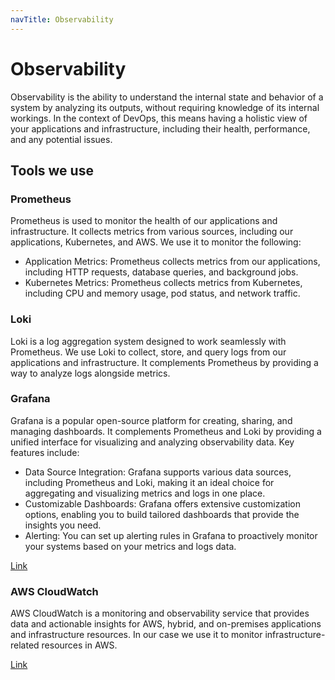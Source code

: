 ```yaml
---
navTitle: Observability
---
```


# Observability

Observability is the ability to understand the internal state and behavior of a system by analyzing its outputs, without requiring knowledge of its internal workings. In the context of DevOps, this means having a holistic view of your applications and infrastructure, including their health, performance, and any potential issues.

## Tools we use

### Prometheus

Prometheus is used to monitor the health of our applications and infrastructure. It collects metrics from various sources, including our applications, Kubernetes, and AWS. We use it to monitor the following:

* Application Metrics: Prometheus collects metrics from our applications, including HTTP requests, database queries, and background jobs.
* Kubernetes Metrics: Prometheus collects metrics from Kubernetes, including CPU and memory usage, pod status, and network traffic.

### Loki

Loki is a log aggregation system designed to work seamlessly with Prometheus. We use Loki to collect, store, and query logs from our applications and infrastructure. It complements Prometheus by providing a way to analyze logs alongside metrics.

### Grafana

Grafana is a popular open-source platform for creating, sharing, and managing dashboards. It complements Prometheus and Loki by providing a unified interface for visualizing and analyzing observability data. Key features include:

* Data Source Integration: Grafana supports various data sources, including Prometheus and Loki, making it an ideal choice for aggregating and visualizing metrics and logs in one place.
* Customizable Dashboards: Grafana offers extensive customization options, enabling you to build tailored dashboards that provide the insights you need.
* Alerting: You can set up alerting rules in Grafana to proactively monitor your systems based on your metrics and logs data.

[Link](https://grafana.flowforge.com)

### AWS CloudWatch

AWS CloudWatch is a monitoring and observability service that provides data and actionable insights for AWS, hybrid, and on-premises applications and infrastructure resources. In our case we use it to monitor infrastructure-related resources in AWS.

[Link](https://eu-west-1.console.aws.amazon.com/cloudwatch/home?region=eu-west-1#home:)
